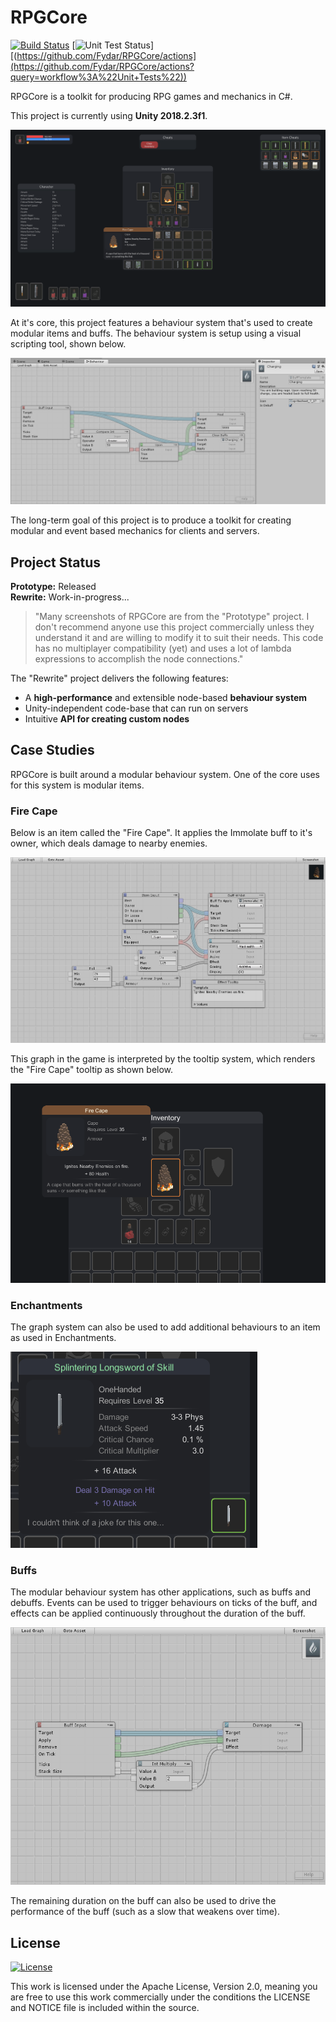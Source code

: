 # RPGCore

[![Build Status](https://github.com/Fydar/RPGCore/workflows/Build/badge.svg)](https://github.com/Fydar/RPGCore/actions?query=workflow%3ABuild) [![Unit Test Status](https://github.com/Fydar/RPGCore/workflows/Unit%20Tests/badge.svg)][(https://github.com/Fydar/RPGCore/actions](https://github.com/Fydar/RPGCore/actions?query=workflow%3A%22Unit+Tests%22))

RPGCore is a toolkit for producing RPG games and mechanics in C#.

This project is currently using **Unity 2018.2.3f1**.

![RPGCore Main Demo][MainImage]

At it's core, this project features a behaviour system that's used to create modular items and buffs. The behaviour system is setup using a visual scripting tool, shown below.

![Graph Demo][ChargingBuff]

The long-term goal of this project is to produce a toolkit for creating modular and event based mechanics for clients and servers.

## Project Status

**Prototype:** Released\
**Rewrite:** Work-in-progress...

> "Many screenshots of RPGCore are from the "Prototype" project. I don't recommend anyone use this project commercially unless they understand it and are willing to modify it to suit their needs. This code has no multiplayer compatibility (yet) and uses a lot of lambda expressions to accomplish the node connections."

The "Rewrite" project delivers the following features:

- A **high-performance** and extensible node-based **behaviour system**
- Unity-independent code-base that can run on servers
- Intuitive **API for creating custom nodes**

## Case Studies

RPGCore is built around a modular behaviour system. One of the core uses for this system is modular items.

### Fire Cape

Below is an item called the "Fire Cape". It applies the Immolate buff to it's owner, which deals damage to nearby enemies.

![Fire Cape Graph][FireCapeGraph]

This graph in the game is interpreted by the tooltip system, which renders the "Fire Cape" tooltip as shown below.

![Fire Cape Tooltip][FireCapeTooltip]

### Enchantments

The graph system can also be used to add additional behaviours to an item as used in Enchantments.

![Enchantments Tooltip][EnchantmentsTooltip]

### Buffs

The modular behaviour system has other applications, such as buffs and debuffs. Events can be used to trigger behaviours on ticks of the buff, and effects can be applied continuously throughout the duration of the buff.

![Poisoned Debuff][PosionedDebuff]

The remaining duration on the buff can also be used to drive the performance of the buff (such as a slow that weakens over time).

## License

[![License](https://img.shields.io/github/license/Fydar/RPGCore)](https://github.com/Fydar/RPGCore/blob/master/LICENSE)

This work is licensed under the Apache License, Version 2.0, meaning you are free to use this work commercially under the conditions the LICENSE and NOTICE file is included within the source.

[MainImage]: ./docs/screenshots/Main.png

[ChargingBuff]: ./docs/screenshots/ChargingBuff.png
[ImmolateBuff]: ./docs/screenshots/ImmolateBuff.png
[PosionedDebuff]: ./docs/screenshots/PosionedDebuff.png

[PoisonPotion]: ./docs/screenshots/PoisonPotion.png
[FireCapeGraph]: ./docs/screenshots/FireCapeGraph.png

[ItemIcons]: ./docs/screenshots/FireCapeTooltip.png
[FireCapeTooltip]: ./docs/screenshots/FireCapeTooltip.png
[HealthPotion]: ./docs/screenshots/HealthPotion.png
[EnchantmentsTooltip]: ./docs/screenshots/EnchantmentsTooltip.png
